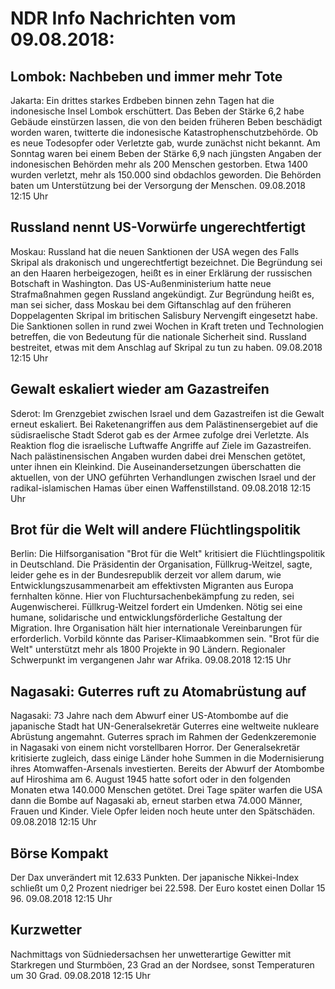 # NDR Info Nachrichten vom 09.08.2018:


## Lombok: Nachbeben und immer mehr Tote
Jakarta: Ein drittes starkes Erdbeben binnen zehn Tagen hat die indonesische Insel Lombok erschüttert. Das Beben der Stärke 6,2 habe Gebäude einstürzen lassen, die von den beiden früheren Beben beschädigt worden waren, twitterte die indonesische Katastrophenschutzbehörde. Ob es neue Todesopfer oder Verletzte gab, wurde zunächst nicht bekannt. Am Sonntag waren bei einem Beben der Stärke 6,9	nach jüngsten Angaben der indonesischen Behörden mehr als 200 Menschen gestorben. Etwa 1400 wurden verletzt, mehr als 150.000 sind obdachlos geworden. Die Behörden baten um Unterstützung bei der Versorgung der Menschen. 09.08.2018 12:15 Uhr 

## Russland nennt US-Vorwürfe ungerechtfertigt
Moskau:	Russland hat die neuen Sanktionen der USA wegen des Falls Skripal als drakonisch und ungerechtfertigt bezeichnet. Die Begründung sei an den Haaren herbeigezogen, heißt es in einer Erklärung der russischen Botschaft in Washington. Das US-Außenministerium hatte neue Strafmaßnahmen gegen Russland angekündigt. Zur Begründung heißt es, man sei sicher, dass Moskau bei dem Giftanschlag auf den früheren Doppelagenten Skripal im britischen Salisbury Nervengift eingesetzt habe. Die Sanktionen sollen in rund zwei Wochen in Kraft treten und Technologien betreffen, die von Bedeutung für die nationale Sicherheit sind. Russland bestreitet, etwas mit dem Anschlag auf Skripal zu tun zu haben. 09.08.2018 12:15 Uhr 

## Gewalt eskaliert wieder am Gazastreifen
Sderot: Im Grenzgebiet zwischen Israel und dem Gazastreifen ist die Gewalt erneut eskaliert. Bei Raketenangriffen aus dem Palästinensergebiet auf die südisraelische Stadt Sderot gab es der Armee zufolge drei Verletzte. Als Reaktion flog die israelische Luftwaffe Angriffe auf Ziele im Gazastreifen. Nach palästinensischen Angaben wurden dabei drei Menschen getötet, unter ihnen ein Kleinkind. Die Auseinandersetzungen überschatten die aktuellen, von der UNO geführten Verhandlungen zwischen Israel und der radikal-islamischen Hamas über einen Waffenstillstand. 09.08.2018 12:15 Uhr 

## Brot für die Welt will andere Flüchtlingspolitik
Berlin: Die Hilfsorganisation "Brot für die Welt" kritisiert die Flüchtlingspolitik in Deutschland. Die Präsidentin der Organisation, Füllkrug-Weitzel, sagte, leider gehe es in der Bundesrepublik derzeit vor allem darum, wie Entwicklungszusammenarbeit am effektivsten Migranten aus Europa fernhalten könne. Hier von Fluchtursachenbekämpfung zu reden, sei Augenwischerei. Füllkrug-Weitzel fordert ein Umdenken. Nötig sei eine humane, solidarische und entwicklungsförderliche Gestaltung der Migration. Ihre Organisation hält hier internationale Vereinbarungen für erforderlich. Vorbild könnte das Pariser-Klimaabkommen sein. "Brot für die Welt" unterstützt mehr als 1800 Projekte in 90 Ländern. Regionaler Schwerpunkt im vergangenen Jahr war Afrika. 09.08.2018 12:15 Uhr 

## Nagasaki: Guterres ruft zu Atomabrüstung auf
Nagasaki: 73 Jahre nach dem Abwurf einer US-Atombombe auf die japanische Stadt hat UN-Generalsekretär Guterres eine weltweite nukleare Abrüstung angemahnt. Guterres sprach im Rahmen der Gedenkzeremonie in Nagasaki von einem nicht vorstellbaren Horror. Der Generalsekretär kritisierte zugleich, dass einige Länder hohe Summen in die Modernisierung ihres Atomwaffen-Arsenals investierten. Bereits der Abwurf der Atombombe auf Hiroshima am 6. August 1945 hatte sofort oder in den folgenden Monaten etwa 140.000 Menschen getötet. Drei Tage später warfen die USA dann die Bombe auf Nagasaki ab, erneut starben etwa 74.000 Männer, Frauen und Kinder. Viele Opfer leiden noch heute unter den Spätschäden. 09.08.2018 12:15 Uhr 

## Börse Kompakt
Der Dax unverändert mit 12.633 Punkten. Der japanische Nikkei-Index schließt um 0,2 Prozent niedriger bei 22.598. Der Euro kostet einen Dollar 15 96. 09.08.2018 12:15 Uhr 

## Kurzwetter
Nachmittags von Südniedersachsen her unwetterartige Gewitter mit Starkregen und Sturmböen, 23 Grad an der Nordsee, sonst Temperaturen um 30 Grad. 09.08.2018 12:15 Uhr 

